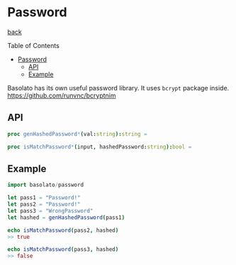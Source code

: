 Password
===
[back](../README.md)

Table of Contents

<!--ts-->
   * [Password](#password)
      * [API](#api)
      * [Example](#example)

<!-- Added by: root, at: Sun Dec 27 18:21:46 UTC 2020 -->

<!--te-->

Basolato has its own useful password library. It uses `bcrypt` package inside.  
https://github.com/runvnc/bcryptnim

## API
```nim
proc genHashedPassword*(val:string):string =

proc isMatchPassword*(input, hashedPassword:string):bool =
```

## Example
```nim
import basolato/password

let pass1 = "Password!"
let pass2 = "Password!"
let pass3 = "WrongPassword"
let hashed = genHashedPassword(pass1)

echo isMatchPassword(pass2, hashed)
>> true

echo isMatchPassword(pass3, hashed)
>> false
```
